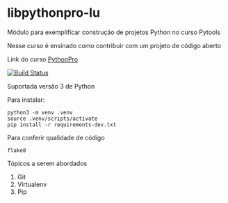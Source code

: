 # libpythonpro-lu
Módulo para exemplificar construção de projetos Python no curso Pytools

Nesse curso é ensinado como contribuir com um projeto de código aberto

Link do curso [PythonPro](https://www.python.pro.br/)

[![Build Status](https://travis-ci.com/lutokozima/libpythonpro-lu.svg?branch=master)](https://travis-ci.com/lutokozima/libpythonpro-lu)

Suportada versão 3 de Python

Para instalar:

```console
python3 -m venv .venv
source .venv/scripts/activate
pip install -r requirements-dev.txt
```

Para conferir qualidade de código
```console
flake8
```

Tópicos a serem abordados 
1. Git
2. Virtualenv
3. Pip